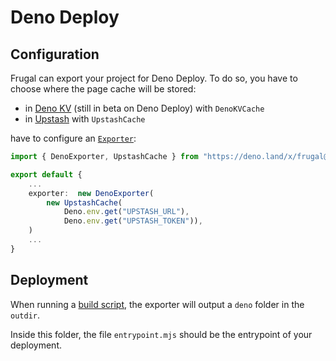 # Deno Deploy

## Configuration

Frugal can export your project for Deno Deploy. To do so, you have to choose where the page cache will be stored:

- in [Deno KV](https://deno.com/deploy/docs/kv) (still in beta on Deno Deploy) with `DenoKVCache`
- in [Upstash](https://upstash.com/) with `UpstashCache`

have to configure an [`Exporter`](/doc@{{version}}/reference/exporters):

```ts filename=frugal.config.ts
import { DenoExporter, UpstashCache } from "https://deno.land/x/frugal@{{FRUGAL_VERSION}}/mod.ts";

export default {
    ...
    exporter:  new DenoExporter(
        new UpstashCache(
            Deno.env.get("UPSTASH_URL"), 
            Deno.env.get("UPSTASH_TOKEN")),
    )
    ...
}
```

## Deployment

When running a [build script](/doc@{{version}}/reference/running-frugal#heading-production-mode), the exporter will output a `deno` folder in the `outdir`.

Inside this folder, the file `entrypoint.mjs` should be the entrypoint of your deployment.
